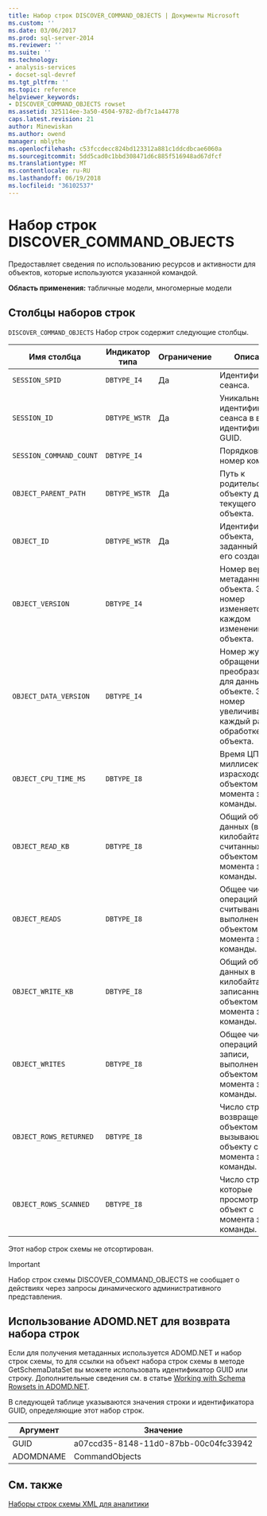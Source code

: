 ```yaml
---
title: Набор строк DISCOVER_COMMAND_OBJECTS | Документы Microsoft
ms.custom: ''
ms.date: 03/06/2017
ms.prod: sql-server-2014
ms.reviewer: ''
ms.suite: ''
ms.technology:
- analysis-services
- docset-sql-devref
ms.tgt_pltfrm: ''
ms.topic: reference
helpviewer_keywords:
- DISCOVER_COMMAND_OBJECTS rowset
ms.assetid: 325114ee-3a50-4504-9782-dbf7c1a44778
caps.latest.revision: 21
author: Minewiskan
ms.author: owend
manager: mblythe
ms.openlocfilehash: c53fccdecc824bd123312a881c1ddcdbcae6060a
ms.sourcegitcommit: 5dd5cad0c1bbd308471d6c885f516948ad67dfcf
ms.translationtype: MT
ms.contentlocale: ru-RU
ms.lasthandoff: 06/19/2018
ms.locfileid: "36102537"
---
```

# <a name="discovercommandobjects-rowset"></a>Набор строк DISCOVER_COMMAND_OBJECTS
  Предоставляет сведения по использованию ресурсов и активности для объектов, которые используются указанной командой.  
  
 **Область применения:** табличные модели, многомерные модели  
  
## <a name="rowset-columns"></a>Столбцы наборов строк  
 `DISCOVER_COMMAND_OBJECTS` Набор строк содержит следующие столбцы.  
  
|Имя столбца|Индикатор типа|Ограничение|Описание|  
|-----------------|--------------------|-----------------|-----------------|  
|`SESSION_SPID`|`DBTYPE_I4`|Да|Идентификатор сеанса.|  
|`SESSION_ID`|`DBTYPE_WSTR`|Да|Уникальный идентификатор сеанса в виде идентификатора GUID.|  
|`SESSION_COMMAND_COUNT`|`DBTYPE_I4`||Порядковый номер команды.|  
|`OBJECT_PARENT_PATH`|`DBTYPE_WSTR`|Да|Путь к родительскому объекту для текущего объекта.|  
|`OBJECT_ID`|`DBTYPE_WSTR`|Да|Идентификатор объекта, заданный при его создании.|  
|`OBJECT_VERSION`|`DBTYPE_I4`||Номер версии метаданных для объекта. Этот номер изменяется при каждом изменении объекта.|  
|`OBJECT_DATA_VERSION`|`DBTYPE_I4`||Номер журнала обращений и преобразований для данных в объекте. Этот номер увеличивается каждый раз при обработке объекта.|  
|`OBJECT_CPU_TIME_MS`|`DBTYPE_I8`||Время ЦП в миллисекундах, израсходованное объектом с момента запуска команды.|  
|`OBJECT_READ_KB`|`DBTYPE_I8`||Общий объем данных (в килобайтах), считанных объектом с момента запуска команды.|  
|`OBJECT_READS`|`DBTYPE_I8`||Общее число операций считывания, выполненных объектом с момента запуска команды.|  
|`OBJECT_WRITE_KB`|`DBTYPE_I8`||Общий объем данных в килобайтах, записанный объектом с момента запуска команды.|  
|`OBJECT_WRITES`|`DBTYPE_I8`||Общее число операций записи, выполненных объектом с момента запуска команды.|  
|`OBJECT_ROWS_RETURNED`|`DBTYPE_I8`||Число строк, возвращенное объектом вызывающему объекту с момента запуска команды.|  
|`OBJECT_ROWS_SCANNED`|`DBTYPE_I8`||Число строк, которые просмотрел объект с момента запуска команды.|  
  
 Этот набор строк схемы не отсортирован.  
  
> [!IMPORTANT]  
>  Набор строк схемы DISCOVER_COMMAND_OBJECTS не сообщает о действиях через запросы динамического административного представления.  
  
## <a name="using-adomdnet-to-return-the-rowset"></a>Использование ADOMD.NET для возврата набора строк  
 Если для получения метаданных используется ADOMD.NET и набор строк схемы, то для ссылки на объект набора строк схемы в методе GetSchemaDataSet вы можете использовать идентификатор GUID или строку. Дополнительные сведения см. в статье [Working with Schema Rowsets in ADOMD.NET](../../../relational-databases/native-client-ole-db-rowsets/rowsets.md).  
  
 В следующей таблице указываются значения строки и идентификатора GUID, определяющие этот набор строк.  
  
|Аргумент|Значение|  
|--------------|-----------|  
|GUID|a07ccd35-8148-11d0-87bb-00c04fc33942|  
|ADOMDNAME|CommandObjects|  
  
## <a name="see-also"></a>См. также  
 [Наборы строк схемы XML для аналитики](xml-for-analysis-schema-rowsets.md)  
  
  